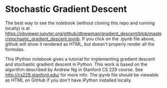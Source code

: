 Stochastic Gradient Descent
====

The best way to see the notebook (without cloning this repo and running locally) is at https://nbviewer.jupyter.org/github/dtnewman/gradient_descent/blob/master/stochastic_gradient_descent.ipynb. If you click on the .ipynb file above, github will show it rendered as HTML, but doesn't properly render all the formulas.

This IPython notebook gives a tutorial for implementing gradient descent and stochastic gradient descent in Python. This work is based on the algorithm described by Andrew Ng in Stanford CS 229 course. See http://cs229.stanford.edu/ for more info.
The ipynb file should be viewable as HTML on GitHub if you don't have iPython installed locally.
